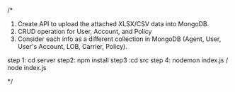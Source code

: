 
/*
1) Create API to upload the attached XLSX/CSV data into MongoDB.
2) CRUD operation for User, Account, and Policy
3) Consider each info as a different collection in MongoDB (Agent, User, User's Account, LOB, Carrier, Policy).

 step 1: cd server
 step2: npm install
 step3 :cd src
 step 4: nodemon index.js / node index.js

*/
